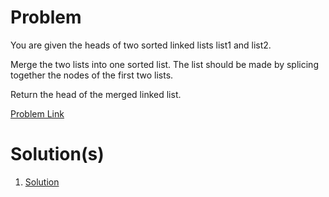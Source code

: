 # Problem
You are given the heads of two sorted linked lists list1 and list2.

Merge the two lists into one sorted list. The list should be made by splicing together the nodes of the first two lists.

Return the head of the merged linked list.

[Problem Link](https://leetcode.com/problems/merge-two-sorted-lists/description/)

# Solution(s)
1. [Solution](https://github.com/OJScofield/ProblemSolving/blob/main/mergeTwoSortedLists/solution.py)
